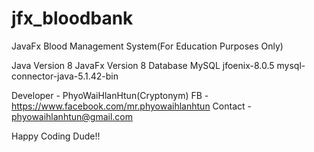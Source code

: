# jfx_bloodbank
JavaFx Blood Management System(For Education Purposes Only)

Java Version 8
JavaFx Version 8
Database MySQL
jfoenix-8.0.5
mysql-connector-java-5.1.42-bin

Developer - PhyoWaiHlanHtun(Cryptonym)
FB - https://www.facebook.com/mr.phyowaihlanhtun
Contact - phyowaihlanhtun@gmail.com

Happy Coding Dude!!
